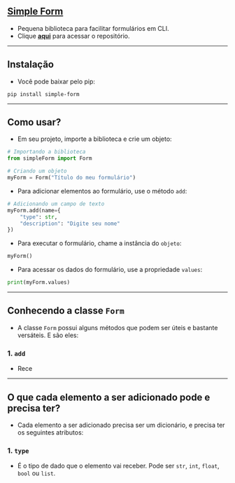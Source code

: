 ## [Simple Form](https://pypi.org/project/simple-form/)
- Pequena biblioteca para facilitar formulários em CLI.
- Clique [**aqui**](https://github.com/Hoyasumii/SimpleForm) para acessar o repositório.
---
## Instalação
- Você pode baixar pelo pip:
```
pip install simple-form
```
---
## Como usar?
- Em seu projeto, importe a biblioteca e crie um objeto: 
```python
# Importando a biblioteca
from simpleForm import Form

# Criando um objeto
myForm = Form("Título do meu formulário")
```
- Para adicionar elementos ao formulário, use o método `add`:
```python
# Adicionando um campo de texto
myForm.add(name={
    "type": str,
    "description": "Digite seu nome"
})
```
- Para executar o formulário, chame a instância do `objeto`:
```python
myForm()
```
- Para acessar os dados do formulário, use a propriedade `values`:
```python
print(myForm.values)
```
---
## Conhecendo a classe `Form`
- A classe `Form` possui alguns métodos que podem ser úteis e bastante versáteis. E são eles:
### 1. `add`
- Rece
---
## O que cada elemento a ser adicionado pode e precisa ter?
- Cada elemento a ser adicionado precisa ser um dicionário, e precisa ter os seguintes atributos:
### 1. `type`
- É o tipo de dado que o elemento vai receber. Pode ser `str`, `int`, `float`, `bool` ou `list`.